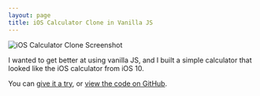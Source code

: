 ```yaml
---
layout: page
title: iOS Calculator Clone in Vanilla JS
---
```


<img src="/public/ios_calculator/screenshot.png" alt="iOS Calculator Clone Screenshot" class="project-image">

I wanted to get better at using vanilla JS, and I built a simple calculator that looked like the iOS calculator from iOS 10.

You can [give it a try](https://evrim.io/ios-calculator), or [view the code on GitHub](https://github.com/evrimfeyyaz/ios-calculator).
